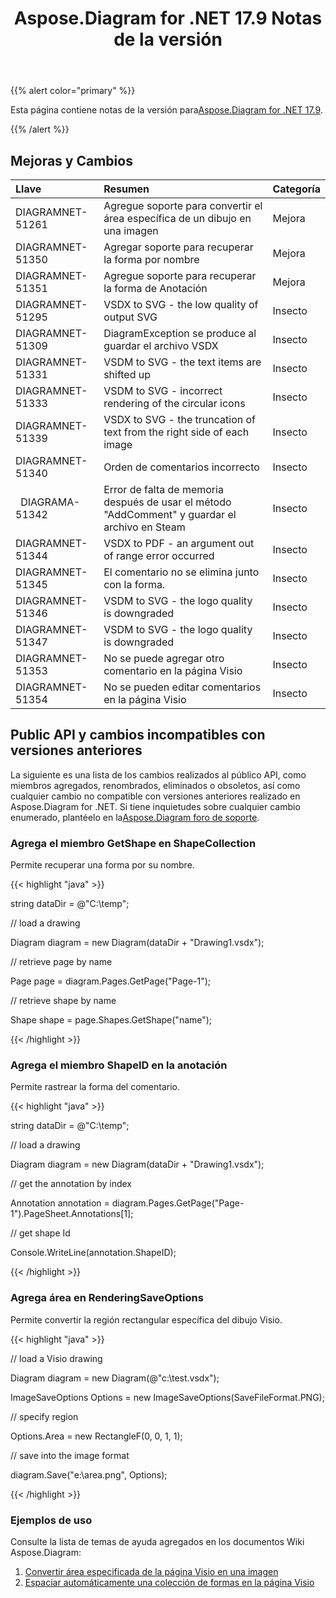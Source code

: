 ﻿---
title: Aspose.Diagram for .NET 17.9 Notas de la versión
type: docs
weight: 40
url: /es/net/aspose-diagram-for-net-17-9-release-notes/
---
{{% alert color="primary" %}} 

 Esta página contiene notas de la versión para[Aspose.Diagram for .NET 17.9](https://www.nuget.org/packages/Aspose.Diagram/17.9.0).

{{% /alert %}} 
## **Mejoras y Cambios**

|**Llave**|**Resumen**|**Categoría**|
|:- |:- |:- |
|DIAGRAMNET-51261|Agregue soporte para convertir el área específica de un dibujo en una imagen|Mejora|
|DIAGRAMNET-51350|Agregar soporte para recuperar la forma por nombre|Mejora|
|DIAGRAMNET-51351|Agregue soporte para recuperar la forma de Anotación|Mejora|
|DIAGRAMNET-51295|VSDX to SVG - the low quality of output SVG|Insecto|
|DIAGRAMNET-51309|DiagramException se produce al guardar el archivo VSDX|Insecto|
|DIAGRAMNET-51331|VSDM to SVG - the text items are shifted up|Insecto|
|DIAGRAMNET-51333|VSDM to SVG - incorrect rendering of the circular icons|Insecto|
|DIAGRAMNET-51339|VSDX to SVG - the truncation of text from the right side of each image|Insecto|
|DIAGRAMNET-51340|Orden de comentarios incorrecto|Insecto|
|` `DIAGRAMA-51342|Error de falta de memoria después de usar el método "AddComment" y guardar el archivo en Steam|Insecto|
|DIAGRAMNET-51344|VSDX to PDF - an argument out of range error occurred|Insecto|
|DIAGRAMNET-51345|El comentario no se elimina junto con la forma.|Insecto|
|DIAGRAMNET-51346|VSDM to SVG - the logo quality is downgraded|Insecto|
|DIAGRAMNET-51347|VSDM to SVG - the logo quality is downgraded|Insecto|
|DIAGRAMNET-51353|No se puede agregar otro comentario en la página Visio|Insecto|
|DIAGRAMNET-51354|No se pueden editar comentarios en la página Visio|Insecto|
## **Public API y cambios incompatibles con versiones anteriores**
La siguiente es una lista de los cambios realizados al público API, como miembros agregados, renombrados, eliminados o obsoletos, así como cualquier cambio no compatible con versiones anteriores realizado en Aspose.Diagram for .NET. Si tiene inquietudes sobre cualquier cambio enumerado, plantéelo en la[Aspose.Diagram foro de soporte](https://forum.aspose.com/c/diagram/17).
### **Agrega el miembro GetShape en ShapeCollection**
Permite recuperar una forma por su nombre.

{{< highlight "java" >}}

 string dataDir = @"C:\temp\";

// load a drawing

Diagram diagram = new Diagram(dataDir + "Drawing1.vsdx");

// retrieve page by name

Page page = diagram.Pages.GetPage("Page-1");

// retrieve shape by name

Shape shape = page.Shapes.GetShape("name");

{{< /highlight >}}
### **Agrega el miembro ShapeID en la anotación**
Permite rastrear la forma del comentario.

{{< highlight "java" >}}

 string dataDir = @"C:\temp\";

// load a drawing

Diagram diagram = new Diagram(dataDir + "Drawing1.vsdx");

// get the annotation by index

Annotation annotation = diagram.Pages.GetPage("Page-1").PageSheet.Annotations[1];

// get shape Id

Console.WriteLine(annotation.ShapeID);

{{< /highlight >}}
### **Agrega área en RenderingSaveOptions**
Permite convertir la región rectangular específica del dibujo Visio.

{{< highlight "java" >}}

 // load a Visio drawing

Diagram diagram = new Diagram(@"c:\\test.vsdx");

ImageSaveOptions Options = new ImageSaveOptions(SaveFileFormat.PNG);

// specify region

Options.Area = new RectangleF(0, 0, 1, 1);

// save into the image format

diagram.Save("e:\\area.png", Options);

{{< /highlight >}}
### **Ejemplos de uso**
Consulte la lista de temas de ayuda agregados en los documentos Wiki Aspose.Diagram:

1. [Convertir área especificada de la página Visio en una imagen](https://docs.aspose.com/diagram/net/working-with-images/#convert-specified-area-of-the-visio-page-to-an-image)
1. [Espaciar automáticamente una colección de formas en la página Visio](/diagram/es/net/auto-space-a-collection-of-shapes-in-the-visio-page/)
